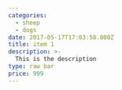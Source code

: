 ```yaml
---
categories:
  - sheep
  - dogs
date: 2017-05-17T17:03:58.000Z
title: item 1
description: >-
  This is the description
type: raw bar
price: 999
---
```



